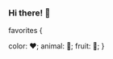 ### Hi there! 👋

<!--
**KennyOliver/KennyOliver** is a ✨ _special_ ✨ repository because its `README.md` (this file) appears on your GitHub profile.

Here are some ideas to get you started:

### 🔭 I’m currently working on:
HTML, CSS, Python, Ruby, SQL
### 🌱 I’m currently learning:
Java, JavaScript, PHP, Docker, Swift
- 👯 I’m looking to collaborate on
Nothing yet!
- 🤔 I’m looking for help with
Nothing yet!
- 💬 Ask me about
Coding
- 📫 How to reach me:
Use my email
- ⚡️ Fun fact: ...
--> favorites {
color: ❤️;
animal: 🐞;
fruit: 🍓;
}
